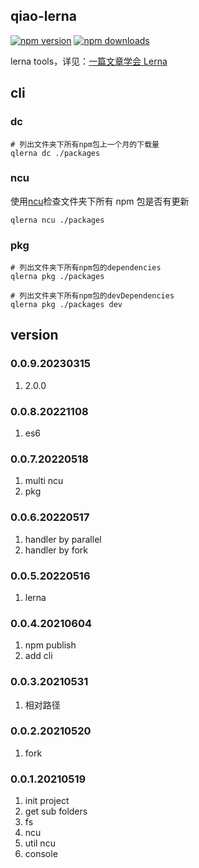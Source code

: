 ## qiao-lerna

[![npm version](https://img.shields.io/npm/v/qiao-lerna.svg?style=flat-square)](https://www.npmjs.org/package/qiao-lerna)
[![npm downloads](https://img.shields.io/npm/dm/qiao-lerna.svg?style=flat-square)](https://npm-stat.com/charts.html?package=qiao-lerna)

lerna tools，详见：[一篇文章学会 Lerna](https://blog.insistime.com/lerna)

## cli

### dc

```shell
# 列出文件夹下所有npm包上一个月的下载量
qlerna dc ./packages
```

### ncu

使用[ncu](https://www.npmjs.com/package/npm-check-updates)检查文件夹下所有 npm 包是否有更新

```shell
qlerna ncu ./packages
```

### pkg

```shell
# 列出文件夹下所有npm包的dependencies
qlerna pkg ./packages

# 列出文件夹下所有npm包的devDependencies
qlerna pkg ./packages dev
```

## version

### 0.0.9.20230315

1. 2.0.0

### 0.0.8.20221108

1. es6

### 0.0.7.20220518

1. multi ncu
2. pkg

### 0.0.6.20220517

1. handler by parallel
2. handler by fork

### 0.0.5.20220516

1. lerna

### 0.0.4.20210604

1. npm publish
2. add cli

### 0.0.3.20210531

1. 相对路径

### 0.0.2.20210520

1. fork

### 0.0.1.20210519

1. init project
2. get sub folders
3. fs
4. ncu
5. util ncu
6. console
